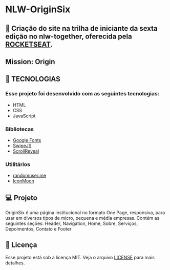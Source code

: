 # NLW-OriginSix
##  📝 Criação do site na trilha de iniciante da sexta edição no nlw-together, oferecida pela [ROCKETSEAT](https://www.rocketseat.com.br/). 
## Mission: Origin 


## 🚀 TECNOLOGIAS

### Esse projeto foi desenvolvido com as seguintes tecnologias:
- HTML
- CSS
- JavaScript

### Bibliotecas

- [Google Fonts](https://fonts.google.com/)
- [SwipeJS](https://github.com/nolimits4web/Swiper)
- [ScrollReveal](https://scrollrevealjs.org/)

### Utilitários

- [randomuser.me](https://randomuser.me/photos)
- [IconMoon](https://icomoon.io/app/#/select)


## 💻 Projeto
OriginSix é uma página institucional no formato One Page, responsiva, para usar em diversos tipos de micro, pequena e média empresas. Contém as seguintes seções: Header, Navigation, Home, Sobre, Serviços, Depoimentos, Contato e Footer

## 📝 Licença
Esse projeto está sob a licença MIT. Veja o arquivo [LICENSE](https://github.com/rocketseat-education/nlw-06-origin/blob/main/.github/LICENSE.md) para mais detalhes.
